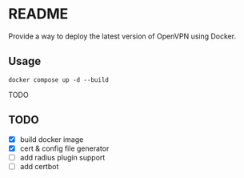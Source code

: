 # README

Provide a way to deploy the latest version of OpenVPN using Docker.

## Usage

```shell
docker compose up -d --build
```

TODO

## TODO

* [x] build docker image
* [x] cert & config file generator
* [ ] add radius plugin support
* [ ] add certbot

